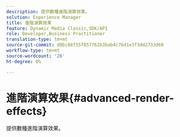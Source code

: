 ```yaml
---
description: 提供數種進階演算效果。
solution: Experience Manager
title: 進階演算效果
feature: Dynamic Media Classic,SDK/API
role: Developer,Business Practitioner
translation-type: tm+mt
source-git-commit: d0bc88f55f857762b3bab4c76d1e3f3dd2733d60
workflow-type: tm+mt
source-wordcount: '26'
ht-degree: 0%

---
```



# 進階演算效果{#advanced-render-effects}

提供數種進階演算效果。

